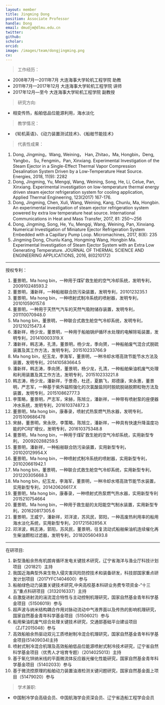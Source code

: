 ```yaml
---
layout: member
title: Jingming Dong
position: Associate Professor
handle: Dong
email: dmudjm@dlmu.edu.cn
twitter: 
github: 
scholar:
orcid: 
image: /images/team/dongjingming.png
cv: 
---
```


> 工作经历：

- 2008年7月—2011年7月  大连海事大学轮机工程学院 助教
- 2011年7月—2017年12月 大连海事大学轮机工程学院 讲师
- 2017年12月—至今    大连海事大学轮机工程学院 副教授

> 研究方向:

- 相变传热，船舶低品位能源利用，海水淡化

> 教学情况：

- 《轮机英语》、《动力装置测试技术》、《船舶节能技术》

> 代表性成果：

1. Dong, Jingming，Wang, Weining， Han, Zhitao，Ma, Hongbin，Deng, Yangbo， Su, Fengmin，Pan, Xinxiang. Experimental Investigation of the Steam Ejector in a Single-Effect Thermal Vapor Compression Desalination System Driven by a Low-Temperature Heat Source. Energies, 2018, 11(9): 2282
2. Dong, Jingming, Yu, Mengqi, Wang, Weining, Song, He, Li, Celue, Pan, Xinxiang. Experimental investigation on low-temperature thermal energy driven steam ejector refrigeration system for cooling application, Applied Thermal Engineering, 123(2017) 167-176.
3. Dong, Jingming, Chen, Xuli, Wang, Weining, Kang, Chunlu, Ma, Hongbin. An experimental investigation of steam ejector refrigeration system powered by extra low temperature heat source. International Communications in Heat and Mass Transfer, 2017, 81: 250～256
4. Dong, Jingming, Song, He, Yu, Mengqi, Wang, Weining, Pan, Xinxiang. Numerical Investigation of Miniature Ejector Refrigeration System Embedded with a Capillary Pump Loop. Micromachines, 2017, 8(8): 235
5. Jingming Dong, Chunlu Kang, Hongming Wang, Hongbin Ma. Experimental Investigation of Steam Ejector System with an Extra Low Generating Temperature. JOURNAL OF THERMAL SCIENCE AND ENGINEERING APPLICATIONS, 2016, 8(0210172)

<hr>
授权专利：

1. 董景明，Ma hong bin，一种用于煤矿救生舱的空气冷却系统，发明专利， 200910248593.2
2. 董景明，潘新祥，一种船舶联合防污染装置，发明专利，2010123235.1
3. 董景明，Ma hong bin，一种喷射式制冷系统的喷射器，发明专利， 201010590157.6
4. 董景明，一种用于天然气汽车的天然气吸附储存装置，发明专利，201110070948.0
5. Ma hong bin，董景明，一种联合式救生舱空气冷却系统，发明专利，201210215473.4
6. 潘新祥，杨少龙，董景明，一种用于船舶锅炉循环水处理的电解除垢装置，发明专利，201410003319.X
7. 潘新祥，韩志涛，孔清，董景明，杨少龙，季向赟，一种船舶废气混合式脱硫装置及其工作方法，发明专利，201510233766.9
8. Ma hong bin，纪玉龙，李海军，董景明，一种冷却水塔高效节能节水方法及装置，发明专利，201410583664.5
9. 潘新祥，韩志涛，季向赟，董景明，杨少龙，孔清，一种船舶柴油机废气处理和利用装置及其工作方法，发明专利，201510233221.8
10. 韩志涛，杨少龙，潘新祥，于景奇，杜还，夏鹏飞，郑德康，宋永惠，董景明，严志军，一种基于紫外辐照强化的次氯酸盐同时脱硫脱硝脱颗粒物方法及装置，发明专利，201510862777.3
11. 李策略，董景明，严志军，宋赫，陈旭立，潘新祥，一种带有喷射泵的座便器冲水系统，发明专利，201610374872.3
12. 董景明，Ma hong bin，康春录，喷射式热泵燃气热水器，发明专利，2015109686478
13. 宋赫，董景明，宋永欣，李策略，陈旭立，潘新祥，一种具有快速升降温度功能的PCR扩增仪，发明专利，201610375348.8
14. 董景明，Ma hong bin，一种用于煤矿救生舱的空气冷却系统，实用新型专利， 200920288259.5
15. 董景明，潘新祥，一种船舶联合防污染装置，实用新型专利， 201020129954.X
16. 董景明，Ma hong bin，一种喷射式制冷系统的喷射器，实用新型专利， 201020661942.1
17. Ma hong bin，董景明，一种联合式救生舱空气冷却系统，实用新型专利，201220305668.3
18. Ma hong bin，纪玉龙，李海军，董景明，一种冷却水塔高效节能节水装置，实用新型专利，201420626617.X
19. 董景明，Ma hong bin，康春录，一种喷射式热泵燃气热水器，实用新型专利2015210754664
20. 董景明，Ma hong bin，一种用于救生艇的太阳能空气制水装置，实用新型专利，201620817305.6
21. 董景明，王威宁，潘新祥，邓洋波，苏风民，郭阳，一种高废热利用率的船用海水淡化系统，实用新型专利，201721582856.X
22. 邓洋波，韩志涛，郭阳，苏风民，董景明，往复流动式船舶柴油机连续催化再生柴油颗粒过滤器，发明专利，201820560493.8

<hr>
在研项目:

1. 新型渔船余热有机朗肯循环发电关键技术研究，辽宁省海洋与渔业厅科技计划项目（201821）主持
2. 我国近海典型外来生物入侵灾害风险防控技术和装备研发，科技部国家重点研发计划项目（2017YFC1404600）参与
3. 船舶绿色动力装置关键技术研究,中央高校基本科研业务费专项资金-“十三五”重点科研项目（3132016337）主持
4. 自激旋进射流的湍流混合特性与主动控制机理研究，国家自然基金青年科学基金项目（51506019）参与
5. 超声波与纳米结构耦合作用对脉动流动中气液界面以及传热的影响机理研究，国家自然基金青年科学基金项目（51506021）参与
6. 船用柴油机废气综合处理关键技术研究，交通部基础平台建设项目（ZJT2015048）参与
7. 高效船舶余热驱动双元工质喷射制冷混合机理研究，国家自然基金青年科学基金项目(51409034)主持
8. 喷射式制冷混合机理及高效船舶低品位能源喷射式制冷技术研究，辽宁省自然科学基金项目（优秀人才培育专题）（2014025013）主持
9. 基于氧化锌纳米线的平面微流体反应器光催化性能研究，国家自然基金青年科学基金项目（51402033）参与
10. 基于微流控原理的船舶动力装置油液检测关键问题研究，国家自然基金面上项目（51479020）参与

> 学术兼职:

- 中国制冷学会高级会员、中国航海学会资深会员、辽宁省造船工程学会会员